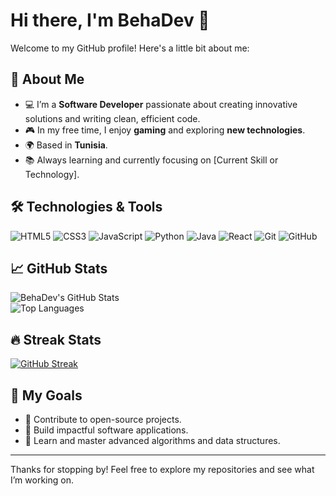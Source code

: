 # Hi there, I'm BehaDev 👋

Welcome to my GitHub profile! Here's a little bit about me:

## 🌟 About Me
- 💻 I’m a **Software Developer** passionate about creating innovative solutions and writing clean, efficient code.  
- 🎮 In my free time, I enjoy **gaming** and exploring **new technologies**.  
- 🌍 Based in **Tunisia**.  
- 📚 Always learning and currently focusing on [Current Skill or Technology].

## 🛠️ Technologies & Tools
![HTML5](https://img.shields.io/badge/-HTML5-E34F26?logo=html5&logoColor=white&style=flat)
![CSS3](https://img.shields.io/badge/-CSS3-1572B6?logo=css3&logoColor=white&style=flat)
![JavaScript](https://img.shields.io/badge/-JavaScript-F7DF1E?logo=javascript&logoColor=black&style=flat)
![Python](https://img.shields.io/badge/-Python-3776AB?logo=python&logoColor=white&style=flat)
![Java](https://img.shields.io/badge/-Java-007396?logo=java&logoColor=white&style=flat)
![React](https://img.shields.io/badge/-React-61DAFB?logo=react&logoColor=black&style=flat)
![Git](https://img.shields.io/badge/-Git-F05032?logo=git&logoColor=white&style=flat)
![GitHub](https://img.shields.io/badge/-GitHub-181717?logo=github&logoColor=white&style=flat)

## 📈 GitHub Stats
![BehaDev's GitHub Stats](https://github-readme-stats.vercel.app/api?username=BehaDev&show_icons=true&theme=radical)  
![Top Languages](https://github-readme-stats.vercel.app/api/top-langs/?username=BehaDev&layout=compact&theme=radical)

## 🔥 Streak Stats
[![GitHub Streak](https://github-readme-streak-stats.herokuapp.com/?user=BehaDev&theme=radical)](https://git.io/streak-stats)

## 🎯 My Goals
- 🚀 Contribute to open-source projects.  
- 🌟 Build impactful software applications.  
- 📖 Learn and master advanced algorithms and data structures.

---

Thanks for stopping by! Feel free to explore my repositories and see what I’m working on.
